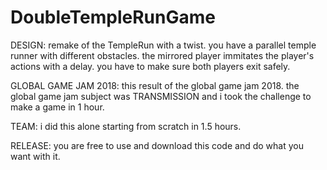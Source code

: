 # DoubleTempleRunGame

DESIGN: 
remake of the TempleRun with a twist. you have a parallel temple runner with different obstacles. the mirrored player immitates the player's actions with a delay. you have to make sure both players exit safely.  


GLOBAL GAME JAM 2018:
this result of the global game jam 2018. 
the global game jam subject was TRANSMISSION and i took the challenge to make a game in 1 hour.


TEAM:
i did this alone starting from scratch in 1.5 hours. 


RELEASE:
you are free to use and download this code and do what you want with it.

